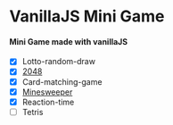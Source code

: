 # VanillaJS Mini Game

#### Mini Game made with vanillaJS

- [x] Lotto-random-draw
- [x] [2048](https://github.com/HeeyeonJeong/JS-mini-game/tree/master/2048-game)
- [x] Card-matching-game
- [x] [Minesweeper](https://github.com/HeeyeonJeong/JS-mini-game/tree/master/Minesweeper-game)
- [x] Reaction-time
- [ ] Tetris
